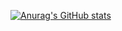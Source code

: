 [![Anurag's GitHub stats](https://github-readme-stats.vercel.app/api?username=malhaniah)](https://github.com/malhanaih/github-readme-stats)
